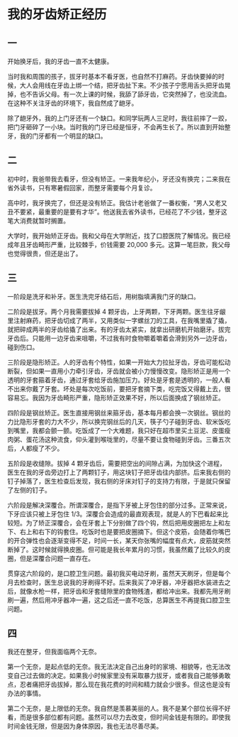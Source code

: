 # 我的牙齿矫正经历

## 一

开始换牙后，我的牙齿一直不太健康。

当时我和周围的孩子，拔牙时基本不看牙医，也自然不打麻药。牙齿快要掉的时候，大人会用线在牙齿上绑一个结，把牙齿扯下来。不少孩子宁愿用舌头把牙齿晃掉，也不告诉父母。有一次上课的时候，我舔了舔牙齿，它突然掉了，也没流血。在这种不关注牙齿的环境下，我自然成了龅牙。

除了龅牙外，我的上门牙还有一个缺口。和同学玩两人三足时，我往前摔了一跤，把门牙砸碎了一小块。当时我的门牙已经是恒牙，不会再生长了。所以直到开始整牙，我的门牙都有一个明显的缺口。

## 二

初中时，我爸带我去看牙，但没有矫正。一来我年纪小，牙还没有换完；二来我在省外读书，只有寒暑假回家，而整牙需要每个月复诊。

高中时，我牙换完了，但还是没有矫正。我估计老爸做了一番权衡，“男人又老又丑不要紧，最重要的是要有才华”。他送我去省外读书，已经花了不少钱，整牙这笔大消费就暂时搁置。

大学时，我开始矫正牙齿。我和父母在大学附近，找了口腔医院了解情况。我已经成年且牙齿畸形严重，比较棘手，价钱需要 20,000 多元。这算一笔巨款，我父母也觉得很贵，但还是出了。

## 三

一阶段是洗牙和补牙。医生洗完牙结石后，用树脂填满我门牙的缺口。

二阶段是拔牙。两个月我需要拔掉 4 颗牙齿，上牙两颗，下牙两颗。医生往牙龈里注射麻药，把牙齿切成了两半，又用类似一字螺丝刀的工具，在我嘴里撬了撬，就把碎成两半的牙齿给撬了出来。有的牙齿太紧实，就拿出研磨机开始磨牙。拔完牙齿后。只能用一边牙齿来咀嚼，不过我有时食物嚼着嚼着会滑到另外一边牙齿，碰到伤口。

三阶段是隐形矫正。人的牙齿有个特性，如果一开始大力拉扯牙齿，牙齿可能松动断裂，但如果一直用小力牵引牙齿，牙齿就会被小力慢慢改变。隐形矫正是用一个透明的牙套箍着牙齿，通过牙套给牙齿施加压力。好处是牙套是透明的，一般人看不出来你戴了牙套。坏处是每次吃饭前，要把牙套摘下类，吃完饭又得戴上去，很容易忘。我因为牙齿畸形严重，隐形矫正效果不好，所以后面换成了钢丝矫正。

四阶段是钢丝矫正。医生直接用钢丝来箍牙齿，基本每月都会换一次钢丝。钢丝的力比隐形牙套的力大不少，所以换完钢丝后的几天，筷子勺子碰到牙齿、软米饭吃到嘴里，我都会颤一颤。吃饭成了一个大难题，我只好在超市里买土豆泥、皮蛋瘦肉粥、蛋花汤这种流食，仰头灌到喉咙里的，尽量不要让食物碰到牙齿。三番五次后，人都瘦了不少。

五阶段是收缝隙。拔掉 4 颗牙齿后，需要把空出的间隙占满，为加快这个进程，医生在我的牙齿旁边打上了两颗钉子，用这块钉子把牙齿往内部挤。后来我右侧的钉子掉落了，医生检查后发现，我右侧的牙床对钉子的支持力有限，于是就只保留了左侧的钉子。

六阶段是解决深覆合。所谓深覆合，是指下牙被上牙包住的部分过多。正常来说，下牙应该只被上牙包住 1/3。深覆合会造成的最直观表现，就是人的下巴看起来比较短。为了矫正深覆合，会在牙套上下分别做了四个钩，然后把用皮圈把左上和左下、右上和右下的钩套住。吃饭时也是要把皮圈摘下。但这个皮筋，会随着你嘴巴的开合弹性也会逐渐变得不足，时间一长，某天你张嘴的幅度有点大，皮筋就突然断掉了。这时候就得换皮圈。但可能是我长年累月的习惯，我虽然戴了比较久的皮圈，但是深覆合问题一直存在。

贯穿这六阶段的，是口腔卫生问题。最初我买电动牙刷，虽然天天刷牙，但是每个月去检查时，医生总说我的牙刷得不好。后来我买了冲牙器，冲牙器把水装进去之后，就像水枪一样，把牙齿和牙套缝隙里的食物残渣，都给冲出来。我都先用牙刷刷一遍，然后用冲牙器冲一遍，这之后还一直不吃饭，总算医生不再提我口腔卫生问题。

## 四

我还在整牙，但我面临两个无奈。

第一个无奈，是起点低的无奈。我无法决定自己出身时的家境、相貌等，也无法改变自己过去做的决定。如果我小时候家里没有采取暴力拔牙，或者我自己能够勇敢点，忍者痛把牙齿拔掉，那么现在我花费的时间和精力就会少很多。但这也是没有办法的事情。

第二个无奈，是上限低的无奈。我自然是羡慕美丽的人。我不是某个部位长得不好看，而是很多部位都有问题。虽然可以尽力去改变，但时间金钱是有限的。即使我时间金钱无限，但是因为身体原因，我也无法尽善尽美。
